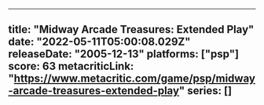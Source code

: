 
---
title: "Midway Arcade Treasures: Extended Play"
date: "2022-05-11T05:00:08.029Z"
releaseDate: "2005-12-13"
platforms: ["psp"]
score: 63
metacriticLink: "https://www.metacritic.com/game/psp/midway-arcade-treasures-extended-play"
series: []
---
